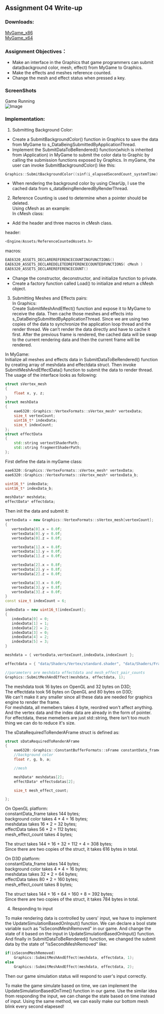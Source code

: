 
## Assignment 04 Write-up

### Downloads: 
[MyGame_x86](https://github.com/XingnanChen/Engineer2/blob/master/Assignment04/MyGame_OpenGL.zip?raw=true)  
[MyGame_x64](https://github.com/XingnanChen/Engineer2/blob/master/Assignment04/MyGame_D3D.zip?raw=true)


### Assignment Objectives：
- Make an interface in the Graphics that game programmers can submit data(background color, mesh, effect) from MyGame to Graphics.  
- Make the effects and meshes reference counted.  
- Change the mesh and effect status when pressed a key.  


### ScreenShots
Game Running  
![Image](Assignment04/gamerunning.gif)  
 
### Implementation:
1. Submitting Background Color:  
- Create a SubmitBackgroundColor() function in Graphics to save the data from MyGame to s_DataBeingSubmittedByApplicationThread.   
- Implement the SubmitDataToBeRendered() function(which is inherited from iApplication) in MyGame to submit the color data to Graphic by calling the submission functions exposed by Graphics. 
In myGame, the user can invoke SubmitBackgroundColor() like this:

```cpp
Graphics::SubmitBackgroundColor((sinf(i_elapsedSecondCount_systemTime) + 1) / 2,(1 + cosf(i_elapsedSecondCount_systemTime)) / 2,0.f, 1);   
```  
- When rendering the background color by using ClearUp, I use the cached data from s_dataBeingRenderedByRenderThread.   

2. Reference Counting is used to determine when a pointer should be deleted.  
Using cMesh as an example:   
In cMesh class:   
- Add the header and three macros in cMesh class.  

header:  

```cpp
<Engine/Assets/ReferenceCountedAssets.h>  
```

macros:  
```cpp
EAE6320_ASSETS_DECLAREREFERENCECOUNTINGFUNCTIONS()  
EAE6320_ASSETS_DECLAREDELETEDREFERENCECOUNTEDFUNCTIONS( cMesh )  
EAE6320_ASSETS_DECLAREREFERENCECOUNT()  
```

- Change the constructor, deconstructor, and initialize function to private.  
- Create a factory function called Load() to initialize and return a cMesh object.   

3. Submitting Meshes and Effects pairs:  
In Graphics:  
Create SubmitMeshAndEffect() function and expose it to MyGame to receive the data. Then cache those meshes and effects into s_DataBeingSubmittedByApplicationThread. Since we are using two copies of the data to synchronize the application loop thread and the render thread. We can’t render the data directly and have to cache it first. After the previous frame is rendered, the cached data will be swap to the current rendering data and then the current frame will be rendered.  

In MyGame:  
Initialize all meshes and effects data in SubmitDataToBeRendered() function by creating array of meshdata and effectdata struct. Then invoke SubmitMeshAndEffectData() function to submit the data to render thread. The usage of the interface looks as following:  
```cpp
struct sVertex_mesh  
{  
	float x, y, z;  
} 
struct meshData
{
	eae6320::Graphics::VertexFormats::sVertex_mesh* vertexData;
	size_t vertexCount;
	uint16_t* indexData;
	size_t indexCount;
}; 
struct effectData
{
	std::string vertextShaderPath;
	std::string fragmentShaderPath;
};
```
First define the data in myGame class:  
 ```cpp
eae6320::Graphics::VertexFormats::sVertex_mesh* vertexData;
eae6320::Graphics::VertexFormats::sVertex_mesh* vertexData_b;

uint16_t* indexData;
uint16_t* indexData_b;

meshData* meshdata;
effectData* effectdata;
```
Then init the data and submit it:  
 ```cpp
vertexData = new Graphics::VertexFormats::sVertex_mesh[vertexCount];
{
	vertexData[0].x = 0.0f;
	vertexData[0].y = 0.0f;
	vertexData[0].z = 0.0f;

	vertexData[1].x = 0.8f;
	vertexData[1].y = 0.0f;
	vertexData[1].z = 0.0f;

	vertexData[2].x = 0.8f;
	vertexData[2].y = 0.8f;
	vertexData[2].z = 0.0f;

	vertexData[3].x = 0.0f;
	vertexData[3].y = 0.8f;
	vertexData[3].z = 0.0f;
}
const size_t indexCount = 6;

indexData = new uint16_t[indexCount];
{
	indexData[0] = 0;
	indexData[1] = 1;
	indexData[2] = 2;
	indexData[3] = 0;
	indexData[4] = 2;
	indexData[5] = 3;
}

meshdata = { vertexData,vertexCount,indexData,indexCount };

effectdata = { "data/Shaders/Vertex/standard.shader", "data/Shaders/Fragment/myShader.shader" };

//parameters are meshdata effectdata and mesh_effect_pair_counts
Graphics::SubmitMeshAndEffect(meshdata, effectdata, 1);
```  
The meshdata took 16 bytes on OpenGL and 32 bytes on D3D;  
The effectdata took 56 bytes on OpenGL and 80 bytes on D3D;  
We can't make it any smaller since all these data are needed for graphics engine to render the frame.  
For meshdata, all memebers takes 4 byte, reordred won't affect anything. And the vertex data and the index data are already in the form of pointer.  
For effectdata, these memebers are just std::string, there isn't too much thing we can do to reduce it's size.  

The sDataRequiredToRenderAFrame struct is defined as:  
```cpp
struct sDataRequiredToRenderAFrame
{
	eae6320::Graphics::ConstantBufferFormats::sFrame constantData_frame;
	//background color
	float r, g, b, a;

	//mesh

	meshData* meshdatas[2];
	effectData* effectsdatas[2];

	size_t mesh_effect_count;

};
```

On OpenGL platform:  
constantData_frame takes 144 bytes;  
background color takes 4 * 4 = 16 bytes;  
meshdatas takes 16 * 2 = 32 bytes;  
effectData takes 56 * 2 = 112 bytes;  
mesh_effect_count takes 4 bytes;  

The struct takes 144 + 16 + 32 + 112 + 4 = 308 bytes;  
Since there are two copies of the struct, it takes 616 bytes in total.  

On D3D platform:  
constantData_frame takes 144 bytes;  
background color takes 4 * 4 = 16 bytes;  
meshdatas takes 32 * 2 = 64 bytes;  
effectData takes 80 * 2 = 160 bytes;  
mesh_effect_count takes 8 bytes;  

The struct takes 144 + 16 + 64 + 160 + 8 = 392 bytes;  
Since there are two copies of the struct, it takes 784 bytes in total.  

4. Responding to input  

To make rendering data is controlled by users' input, we have to implement the UpdateSimulationBasedOnInput() function. We can declare a bool state variable such as "isSecondMeshRemoved" in our game. And change the state of it based on the input in UpdateSimulationBasedOnInput() function. And finally in SubmitDataToBeRendered() function,
we changed the submit data by the state of "isSecondMeshRemoved" like:  
```cpp
if(isSecondMeshRemoved)
	Graphics::SubmitMeshAndEffect(meshdata, effectdata, 1);
else
	Graphics::SubmitMeshAndEffect(meshdata, effectdata, 2);
```
Then our game simulation status will respond to user's input correctly.  

To make the game simulate based on time, we can implement the UpdateSimulationBasedOnTime() function in our game. Use the similar idea from responding the input, we can change the state based on time instead of input. Using the same method, we can easily make our bottom mesh blink every second elapesed!  
